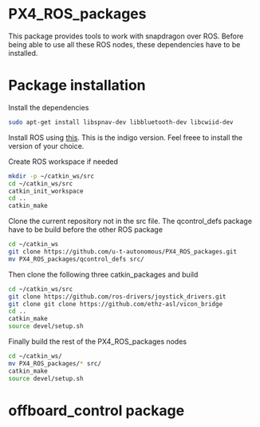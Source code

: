# PX4_ROS_packages
This package provides tools to work with snapdragon over ROS.
Before being able to use all these ROS nodes, these dependencies have to be installed.

# Package installation

Install the dependencies
```sh
sudo apt-get install libspnav-dev libbluetooth-dev libcwiid-dev
```

Install ROS using [this](http://wiki.ros.org/indigo/Installation/Ubuntu). This is the indigo version. Feel freee to install the version of your choice.

Create ROS workspace if needed
```sh
mkdir -p ~/catkin_ws/src
cd ~/catkin_ws/src
catkin_init_workspace
cd ..
catkin_make
```
Clone the current repository not in the src file. The qcontrol_defs package have to be build before the other ROS package
```sh
cd ~/catkin_ws
git clone https://github.com/u-t-autonomous/PX4_ROS_packages.git
mv PX4_ROS_packages/qcontrol_defs src/
```

Then clone the following three catkin_packages and build
```sh
cd ~/catkin_ws/src
git clone https://github.com/ros-drivers/joystick_drivers.git
git clone git clone https://github.com/ethz-asl/vicon_bridge
cd ..
catkin_make
source devel/setup.sh
```

Finally build the rest of the PX4_ROS_packages nodes
```sh
cd ~/catkin_ws/
mv PX4_ROS_packages/* src/
catkin_make
source devel/setup.sh
```
# offboard_control package